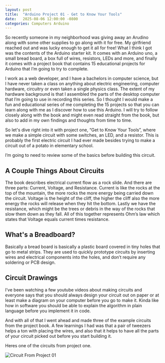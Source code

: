 ```yaml
---
layout: post
title:  "Arduino Project 01 - Get to Know Your Tools"
date:   2025-08-06 12:00:00 -0800
categories: Computers Arduino
---
```


So recently someone in my neighborhood was giving away an Arudino along with 
some other supplies to go along with it for free. My girlfriend reached out and 
was lucky enough to get it all for free! What I think I got was the contents of 
the Arduino starter kit. It comes with an Arduino uno, a small bread board, a 
box full of wires, resistors, LEDs and more, and finally it comes with a project 
book that contains 15 educational projects for Arduino that I’m going to try to 
complete. 

I work as a web developer, and I have a bachelors in computer science, but I 
have never taken a class on anything about electric engineering, computer 
hardware, circuitry or even taken a single physics class. The extent of my 
hardware background is that I assembled the parts of the desktop computer that 
I’m going to use in recording this series. So I thought I would make a fun and 
educational series of me completing the 15 projects so that you can learn 
along with me as I discover how to use this Arduino. I will try to follow 
closely along with the book and might even read straight from the book, but also 
to add in my own findings and thoughts from time to time.

So let's dive right into it with project one, “Get to Know Your Tools”, where we 
make a simple circuit with some switches, an LED, and a resistor. This is 
probably the first electric circuit I had ever made besides trying to make a 
circuit out of a potato in elementary school.

I’m going to need to review some of the basics before building this circuit.

## A Couple Things About Circuits
The book describes electrical current flow as a rock slide. And there are three 
parts: Current, Voltage, and Resistance. Current is like the rocks at the top of 
the mountain, the more rocks the more energy being carried down the circuit. 
Voltage is the height of the cliff, the higher the cliff also the more energy 
the rocks will release when they hit the bottom. Lastly we have the resistance, 
which might be the trees or debris in the way of the rocks that slow them down 
as they fall. All of this together represents Ohm’s law which states that 
Voltage equals current times resistance.

## What's a Breadboard?
Basically a bread board is basically a plastic board covered in tiny holes that 
go to metal strips. They are used to quickly prototype circuits by inserting 
wires and electrical components into the holes, and don’t require any soldering 
or PCB design.

## Circuit Drawings
I’ve been watching a few youtube videos about making circuits and everyone says 
that you should always design your circuit out on paper or at least make a 
diagram on your computer before you go to make it. Kinda like how in software 
you should be able to explain the algorithm in plain language before you 
implement it in code. 

And with all of that I went ahead and made three of the example circuits from 
the project book. A few learnings I had was that a pair of tweezers helps a ton 
with placing the wires, and also that it helps to have all the parts of your 
circuit picked out before you start building it.

Heres one of the circuits from project one.

![Circuit From Project 01](/images/arduino_project_01.webp)
